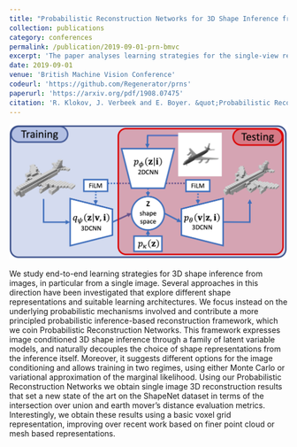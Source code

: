 ```yaml
---
title: "Probabilistic Reconstruction Networks for 3D Shape Inference from a Single Image"
collection: publications
category: conferences
permalink: /publication/2019-09-01-prn-bmvc
excerpt: 'The paper analyses learning strategies for the single-view reconstruction task. The problem is framed as a conditional generation task with image-conditioned prior. Various learning strategies and image conditioning mechanisms are compared to show that variational training scheme with shape-conditioned posterior and image-conditined prior distributions for the global latent variable. <br />This work recieved a **Best Science Paper Honorable Mention Award**.'
date: 2019-09-01
venue: 'British Machine Vision Conference'
codeurl: 'https://github.com/Regenerator/prns'
paperurl: 'https://arxiv.org/pdf/1908.07475'
citation: 'R. Klokov, J. Verbeek and E. Boyer. &quot;Probabilistic Reconstruction Networks for 3D Shape Inference from a Single Image.&quot; In <i>BMVC</i>&apos;19.'
---
```


![PRN](../images/prn.png)

We study end-to-end learning strategies for 3D shape inference from images, in particular from a single image. Several approaches in this direction have been investigated that explore different shape representations and suitable learning architectures. We focus instead on the underlying probabilistic mechanisms involved and contribute a more principled probabilistic inference-based reconstruction framework, which we coin Probabilistic Reconstruction Networks. This framework expresses image conditioned 3D shape inference through a family of latent variable models, and naturally decouples the choice of shape representations from the inference itself. Moreover, it suggests different options for the image conditioning and allows training in two regimes, using either Monte Carlo or variational approximation of the marginal likelihood. Using our Probabilistic Reconstruction Networks we obtain single image 3D reconstruction results that set a new state of the art on the ShapeNet dataset in terms of the intersection over union and earth mover’s distance evaluation metrics. Interestingly, we obtain these results using a basic voxel grid representation, improving over recent work based on finer point cloud or mesh based representations.
